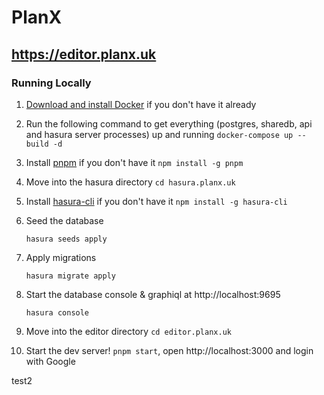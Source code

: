 # PlanX

## https://editor.planx.uk

### Running Locally

1. [Download and install Docker](https://docs.docker.com/get-docker/) if you don't have it already

1. Run the following command to get everything (postgres, sharedb, api and hasura server processes) up and running `docker-compose up --build -d`

1. Install [pnpm](https://github.com/pnpm/pnpm) if you don't have it `npm install -g pnpm`

1. Move into the hasura directory `cd hasura.planx.uk`

1. Install [hasura-cli](https://hasura.io/docs/latest/graphql/core/hasura-cli/index.html) if you don't have it `npm install -g hasura-cli`

1. Seed the database

   `hasura seeds apply`

1. Apply migrations

   `hasura migrate apply`

1. Start the database console & graphiql at http://localhost:9695

   `hasura console`

1. Move into the editor directory `cd editor.planx.uk`

1. Start the dev server! `pnpm start`, open http://localhost:3000 and login with Google

test2
